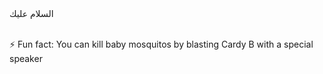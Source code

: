 
<!DOCTYPE html>
<html>
  <head>
    السلام عليك 
    <br>
    <br>
  <body>
    <p>
      ⚡ Fun fact: You can kill baby mosquitos by blasting Cardy B with a special speaker
    </p>
  </body>

</html>

<!---
red-Camel/red-Camel is a ✨ special ✨ repository because its `README.md` (this file) appears on your GitHub profile.
You can click the Preview link to take a look at your changes.
--->
